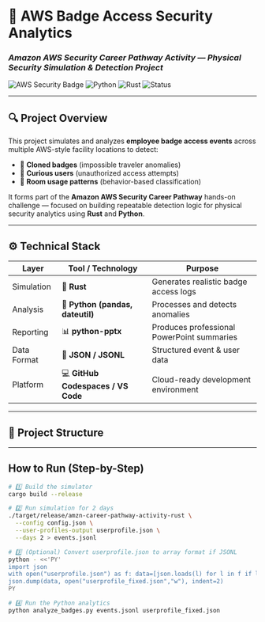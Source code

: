 # 🏢 AWS Badge Access Security Analytics  
### _Amazon AWS Security Career Pathway Activity — Physical Security Simulation & Detection Project_

![AWS Security Badge](https://img.shields.io/badge/AWS-Security-orange?logo=amazonaws)
![Python](https://img.shields.io/badge/Python-3.9-blue?logo=python)
![Rust](https://img.shields.io/badge/Rust-1.80-red?logo=rust)
![Status](https://img.shields.io/badge/Status-Completed-success)


---

## 🔍 Project Overview
This project simulates and analyzes **employee badge access events** across multiple AWS-style facility locations to detect:
- 🚨 **Cloned badges** (impossible traveler anomalies)
- 🔎 **Curious users** (unauthorized access attempts)
- 🏢 **Room usage patterns** (behavior-based classification)

It forms part of the **Amazon AWS Security Career Pathway** hands-on challenge — focused on building repeatable detection logic for physical security analytics using **Rust** and **Python**.

---

## ⚙️ Technical Stack

| Layer | Tool / Technology | Purpose |
|-------|--------------------|----------|
| Simulation | 🦀 **Rust** | Generates realistic badge access logs |
| Analysis | 🐍 **Python (pandas, dateutil)** | Processes and detects anomalies |
| Reporting | 📊 **python-pptx** | Produces professional PowerPoint summaries |
| Data Format | 🧾 **JSON / JSONL** | Structured event & user data |
| Platform | 💻 **GitHub Codespaces / VS Code** | Cloud-ready development environment |

---

## 📁 Project Structure


---

## How to Run (Step-by-Step)

```bash
# 1️⃣ Build the simulator
cargo build --release

# 2️⃣ Run simulation for 2 days
./target/release/amzn-career-pathway-activity-rust \
  --config config.json \
  --user-profiles-output userprofile.json \
  --days 2 > events.jsonl

# 3️⃣ (Optional) Convert userprofile.json to array format if JSONL
python - <<'PY'
import json
with open("userprofile.json") as f: data=[json.loads(l) for l in f if l.strip()]
json.dump(data, open("userprofile_fixed.json","w"), indent=2)
PY

# 4️⃣ Run the Python analytics
python analyze_badges.py events.jsonl userprofile_fixed.json


